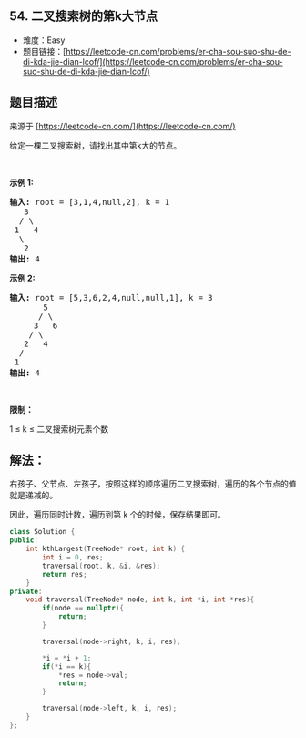 ## 54. 二叉搜索树的第k大节点

- 难度：Easy
- 题目链接：[https://leetcode-cn.com/problems/er-cha-sou-suo-shu-de-di-kda-jie-dian-lcof/](https://leetcode-cn.com/problems/er-cha-sou-suo-shu-de-di-kda-jie-dian-lcof/)


## 题目描述

来源于 [https://leetcode-cn.com/](https://leetcode-cn.com/)

<p>给定一棵二叉搜索树，请找出其中第k大的节点。</p>

<p>&nbsp;</p>

<p><strong>示例 1:</strong></p>

<pre><strong>输入:</strong> root = [3,1,4,null,2], k = 1
   3
  / \
 1   4
  \
&nbsp;  2
<strong>输出:</strong> 4</pre>

<p><strong>示例 2:</strong></p>

<pre><strong>输入:</strong> root = [5,3,6,2,4,null,null,1], k = 3
       5
      / \
     3   6
    / \
   2   4
  /
 1
<strong>输出:</strong> 4</pre>

<p>&nbsp;</p>

<p><strong>限制：</strong></p>

<p>1 &le; k &le; 二叉搜索树元素个数</p>


## 解法：

右孩子、父节点、左孩子，按照这样的顺序遍历二叉搜索树，遍历的各个节点的值就是递减的。

因此，遍历同时计数，遍历到第 k 个的时候，保存结果即可。

```c++
class Solution {
public:
    int kthLargest(TreeNode* root, int k) {
        int i = 0, res;
        traversal(root, k, &i, &res);
        return res;
    }
private:
    void traversal(TreeNode* node, int k, int *i, int *res){
        if(node == nullptr){
            return;
        }

        traversal(node->right, k, i, res);

        *i = *i + 1;
        if(*i == k){
            *res = node->val;
            return;
        }

        traversal(node->left, k, i, res);
    }
};
```
